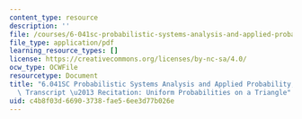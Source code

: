 ```yaml
---
content_type: resource
description: ''
file: /courses/6-041sc-probabilistic-systems-analysis-and-applied-probability-fall-2013/c4b8f03d66903738fae56ee3d77b026e_MIT6_041SCF13_Uniform_Probabilities_on_a_Triangle_300k.pdf
file_type: application/pdf
learning_resource_types: []
license: https://creativecommons.org/licenses/by-nc-sa/4.0/
ocw_type: OCWFile
resourcetype: Document
title: "6.041SC Probabilistic Systems Analysis and Applied Probability, Fall 2013\
  \ Transcript \u2013 Recitation: Uniform Probabilities on a Triangle"
uid: c4b8f03d-6690-3738-fae5-6ee3d77b026e
---
```

